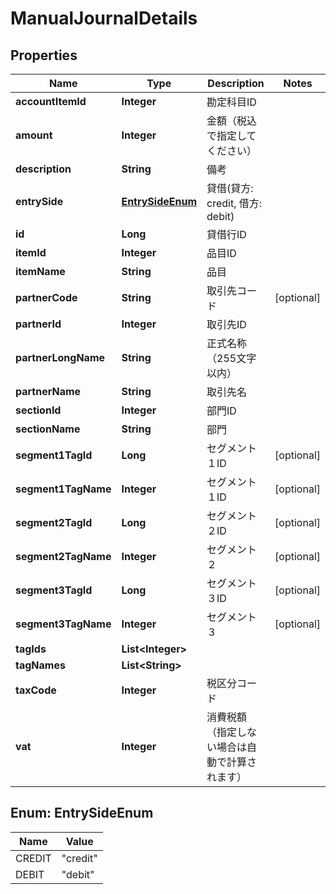 

# ManualJournalDetails


## Properties

| Name | Type | Description | Notes |
|------------ | ------------- | ------------- | -------------|
|**accountItemId** | **Integer** | 勘定科目ID |  |
|**amount** | **Integer** | 金額（税込で指定してください） |  |
|**description** | **String** | 備考 |  |
|**entrySide** | [**EntrySideEnum**](#EntrySideEnum) | 貸借(貸方: credit, 借方: debit) |  |
|**id** | **Long** | 貸借行ID |  |
|**itemId** | **Integer** | 品目ID |  |
|**itemName** | **String** | 品目 |  |
|**partnerCode** | **String** | 取引先コード |  [optional] |
|**partnerId** | **Integer** | 取引先ID |  |
|**partnerLongName** | **String** | 正式名称（255文字以内） |  |
|**partnerName** | **String** | 取引先名 |  |
|**sectionId** | **Integer** | 部門ID |  |
|**sectionName** | **String** | 部門 |  |
|**segment1TagId** | **Long** | セグメント１ID |  [optional] |
|**segment1TagName** | **Integer** | セグメント１ID |  [optional] |
|**segment2TagId** | **Long** | セグメント２ID |  [optional] |
|**segment2TagName** | **Integer** | セグメント２ |  [optional] |
|**segment3TagId** | **Long** | セグメント３ID |  [optional] |
|**segment3TagName** | **Integer** | セグメント３ |  [optional] |
|**tagIds** | **List&lt;Integer&gt;** |  |  |
|**tagNames** | **List&lt;String&gt;** |  |  |
|**taxCode** | **Integer** | 税区分コード |  |
|**vat** | **Integer** | 消費税額（指定しない場合は自動で計算されます） |  |



## Enum: EntrySideEnum

| Name | Value |
|---- | -----|
| CREDIT | &quot;credit&quot; |
| DEBIT | &quot;debit&quot; |




